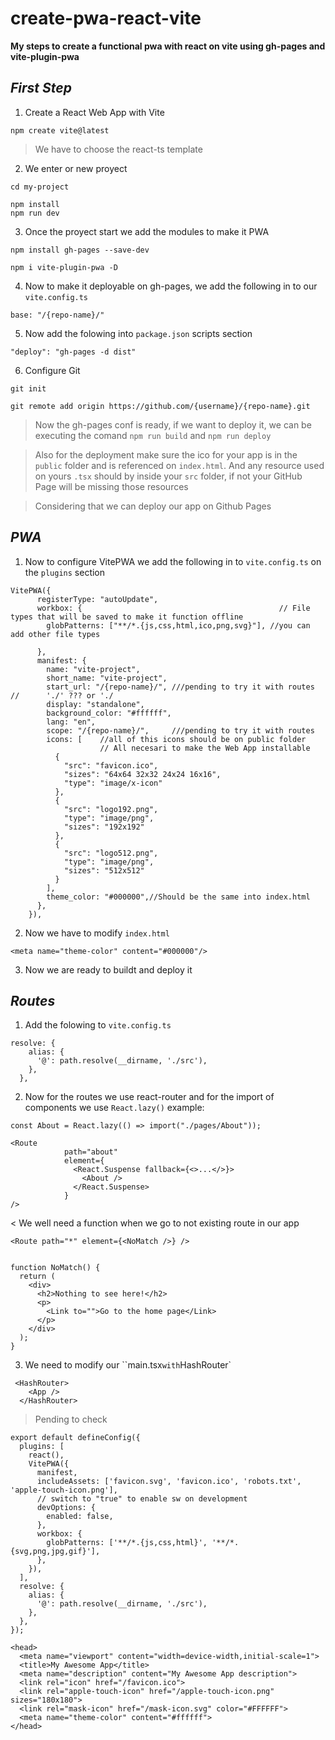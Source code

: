 # create-pwa-react-vite
**My steps to create a functional pwa with react on vite using gh-pages and vite-plugin-pwa**

## _First Step_

1. Create a React Web App with Vite
```shell
npm create vite@latest
```
> We have to choose the react-ts template

2. We enter or new proyect

```shell
cd my-project

npm install
npm run dev
```

3. Once the proyect start we add the modules to make it PWA

```shell
npm install gh-pages --save-dev

npm i vite-plugin-pwa -D   
```

4. Now to make it deployable on gh-pages, we add the following in to our `vite.config.ts`
```shell
base: "/{repo-name}/"
````
5. Now add the folowing into `package.json` scripts section

```shell
"deploy": "gh-pages -d dist"
```

6. Configure Git

```shell
git init

git remote add origin https://github.com/{username}/{repo-name}.git
```

> Now the gh-pages conf is ready, if we want to deploy it, we can be executing the comand `npm run build` and `npm run deploy`

> Also for the deployment make sure the ico for your app is in the `public` folder and is referenced on `index.html`. And any resource used on yours `.tsx` should by inside your `src` folder, if not your GitHub Page will be missing those resources 

> Considering that we can deploy our app on Github Pages

## _PWA_

1. Now to configure VitePWA we add the following in to `vite.config.ts` on the `plugins` section

```shell
VitePWA({
      registerType: "autoUpdate",
      workbox: {                                            // File types that will be saved to make it function offline
        globPatterns: ["**/*.{js,css,html,ico,png,svg}"], //you can add other file types 
                            
      },
      manifest: {
        name: "vite-project",
        short_name: "vite-project",
        start_url: "/{repo-name}/", ///pending to try it with routes  //      './' ??? or './
        display: "standalone",
        background_color: "#ffffff",
        lang: "en",
        scope: "/{repo-name}/",     ///pending to try it with routes
        icons: [    //all of this icons should be on public folder
                    // All necesari to make the Web App installable
          {
            "src": "favicon.ico",
            "sizes": "64x64 32x32 24x24 16x16",
            "type": "image/x-icon"
          },
          {
            "src": "logo192.png",
            "type": "image/png",
            "sizes": "192x192"
          },
          {
            "src": "logo512.png",
            "type": "image/png",
            "sizes": "512x512"
          }
        ],
        theme_color: "#000000",//Should be the same into index.html
      },
    }),
```
2. Now we have to modify `index.html`

```shell
<meta name="theme-color" content="#000000"/>
```
3. Now we are ready to buildt and deploy it


## _Routes_

1. Add the folowing to `vite.config.ts`

```shell
resolve: {
    alias: {
      '@': path.resolve(__dirname, './src'),
    },
  },
```


2. Now for the routes we use react-router and for the import of components we use `React.lazy()` example:

```shell
const About = React.lazy(() => import("./pages/About"));

<Route
            path="about"
            element={
              <React.Suspense fallback={<>...</>}>
                <About />
              </React.Suspense>
            }
/>
```

< We well need a function when we go to not existing route in our app

```shell
<Route path="*" element={<NoMatch />} />


function NoMatch() {
  return (
    <div>
      <h2>Nothing to see here!</h2>
      <p>
        <Link to="">Go to the home page</Link>
      </p>
    </div>
  );
}
```

3. We need to modify our ``main.tsx` with `HashRouter`

```shell
 <HashRouter>
    <App />
  </HashRouter>

```
> Pending to check 

```shell
export default defineConfig({
  plugins: [
    react(),
    VitePWA({
      manifest,
      includeAssets: ['favicon.svg', 'favicon.ico', 'robots.txt', 'apple-touch-icon.png'],
      // switch to "true" to enable sw on development
      devOptions: {
        enabled: false,
      },
      workbox: {
        globPatterns: ['**/*.{js,css,html}', '**/*.{svg,png,jpg,gif}'],
      },
    }),
  ],
  resolve: {
    alias: {
      '@': path.resolve(__dirname, './src'),
    },
  },
});

```

```shell
<head>
  <meta name="viewport" content="width=device-width,initial-scale=1">
  <title>My Awesome App</title>
  <meta name="description" content="My Awesome App description">
  <link rel="icon" href="/favicon.ico">
  <link rel="apple-touch-icon" href="/apple-touch-icon.png" sizes="180x180">
  <link rel="mask-icon" href="/mask-icon.svg" color="#FFFFFF">
  <meta name="theme-color" content="#ffffff">
</head>
```



